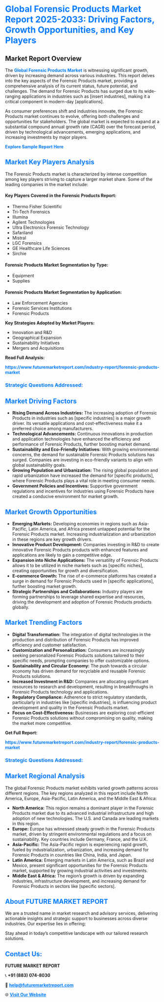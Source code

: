 <h1 style="color: #007BFF;">Global Forensic Products Market Report 2025-2033: Driving Factors, Growth Opportunities, and Key Players</h1>

<section id="overview">
<h2>Market Report Overview</h2>
<p>The <a href="https://www.futuremarketreport.com/industry-report/forensic-products-market" style="color: #007BFF; text-decoration: none;"><strong>Global Forensic Products Market</strong></a> is witnessing significant growth, driven by increasing demand across various industries. This report delves into the key aspects of the Forensic Products market, providing a comprehensive analysis of its current status, future potential, and challenges. The demand for Forensic Products has surged due to its wide-ranging applications in industries such as [insert industries], making it a critical component in modern-day [applications].</p>
<p>As consumer preferences shift and industries innovate, the Forensic Products market continues to evolve, offering both challenges and opportunities for stakeholders. The global market is expected to expand at a substantial compound annual growth rate (CAGR) over the forecast period, driven by technological advancements, emerging applications, and increasing investments by major players.</p>
</section>

<section id="overview">
<p><a href="https://www.futuremarketreport.com/request-sample/reportId=122513" style="color: #007BFF; text-decoration: none;"><strong>Explore Sample Report Here</strong></a></p>
</section>

<section id="key-players">
<h2 style="color: #007BFF;">Market Key Players Analysis</h2>
<p>The Forensic Products market is characterized by intense competition among key players striving to capture a larger market share. Some of the leading companies in the market include:</p>
<h4>Key Players Covered in the Forensic Products Report:</h4>
<ul><li>Thermo Fisher Scientific</li><li>Tri-Tech Forensics</li><li>Illumina</li><li>Agilent Technologies</li><li>Ultra Electronics Forensic Technology</li><li>Safariland</li><li>Mistral</li><li>LGC Forensics</li><li>GE Healthcare Life Sciences</li><li>Sirchie</li></ul>
<h4>Forensic Products Market Segmentation by Type:</h4>
<ul><li>Equipment</li><li>Supplies</li></ul>

<h4>Forensic Products Market Segmentation by Application:</h4>
<ul><li>Law Enforcement Agencies</li><li>Forensic Services Institutions</li><li>Forensic Products</li></ul>
<p><strong>Key Strategies Adopted by Market Players:</strong></p>
<ul>
<li>Innovation and R&D</li>
<li>Geographical Expansion</li>
<li>Sustainability Initiatives</li>
<li>Mergers and Acquisitions</li>
</ul>
</section>

<section>
<p><strong>Read Full Analysis: </strong></p><a href="https://www.futuremarketreport.com/industry-report/forensic-products-market" style="color: #007BFF; text-decoration: none;"><strong>https://www.futuremarketreport.com/industry-report/forensic-products-market</strong></a>
<h3 style="color: #007BFF;">Strategic Questions Addressed:</h3>
</section>

<section id="driving-factors">
<h2 style="color: #007BFF;">Market Driving Factors</h2>
<ul>
<li><strong>Rising Demand Across Industries:</strong> The increasing adoption of Forensic Products in industries such as [specific industries] is a major growth driver. Its versatile applications and cost-effectiveness make it a preferred choice among manufacturers.</li>
<li><strong>Technological Advancements:</strong> Continuous innovations in production and application technologies have enhanced the efficiency and performance of Forensic Products, further boosting market demand.</li>
<li><strong>Sustainability and Eco-Friendly Initiatives:</strong> With growing environmental concerns, the demand for sustainable Forensic Products solutions has surged. Companies are investing in eco-friendly variants to align with global sustainability goals.</li>
<li><strong>Growing Population and Urbanization:</strong> The rising global population and rapid urbanization have increased the demand for [specific products], where Forensic Products plays a vital role in meeting consumer needs.</li>
<li><strong>Government Policies and Incentives:</strong> Supportive government regulations and incentives for industries using Forensic Products have created a conducive environment for market growth.</li>
</ul>
</section>

<section id="growth-opportunities">
<h2 style="color: #007BFF;">Market Growth Opportunities</h2>
<ul>
<li><strong>Emerging Markets:</strong> Developing economies in regions such as Asia-Pacific, Latin America, and Africa present untapped potential for the Forensic Products market. Increasing industrialization and urbanization in these regions are key growth drivers.</li>
<li><strong>Innovative Product Development:</strong> Companies investing in R&D to create innovative Forensic Products products with enhanced features and applications are likely to gain a competitive edge.</li>
<li><strong>Expansion into Niche Applications:</strong> The versatility of Forensic Products allows it to be utilized in niche markets such as [specific niches], creating opportunities for growth and diversification.</li>
<li><strong>E-commerce Growth:</strong> The rise of e-commerce platforms has created a surge in demand for Forensic Products used in [specific applications], further boosting market growth.</li>
<li><strong>Strategic Partnerships and Collaborations:</strong> Industry players are forming partnerships to leverage shared expertise and resources, driving the development and adoption of Forensic Products products globally.</li>
</ul>
</section>

<section id="trending-factors">
<h2 style="color: #007BFF;">Market Trending Factors</h2>
<ul>
<li><strong>Digital Transformation:</strong> The integration of digital technologies in the production and distribution of Forensic Products has improved efficiency and customer satisfaction.</li>
<li><strong>Customization and Personalization:</strong> Consumers are increasingly seeking personalized Forensic Products solutions tailored to their specific needs, prompting companies to offer customizable options.</li>
<li><strong>Sustainability and Circular Economy:</strong> The push towards a circular economy has driven demand for recyclable and reusable Forensic Products solutions.</li>
<li><strong>Increased Investment in R&D:</strong> Companies are allocating significant resources to research and development, resulting in breakthroughs in Forensic Products technology and applications.</li>
<li><strong>Regulatory Compliance:</strong> Adherence to strict regulatory standards, particularly in industries like [specific industries], is influencing product development and quality in the Forensic Products market.</li>
<li><strong>Focus on Cost-Effectiveness:</strong> Businesses are exploring cost-efficient Forensic Products solutions without compromising on quality, making the market more competitive.</li>
</ul>
</section>

<section>
<p><strong>Get Full Report: </strong></p><a href="https://www.futuremarketreport.com/industry-report/forensic-products-market" style="color: #007BFF; text-decoration: none;"><strong>https://www.futuremarketreport.com/industry-report/forensic-products-market</strong></a>
<h3 style="color: #007BFF;">Strategic Questions Addressed:</h3>
</section>


<section id="regional-analysis">
<h2 style="color: #007BFF;">Market Regional Analysis</h2>
<p>The global Forensic Products market exhibits varied growth patterns across different regions. The key regions analyzed in this report include North America, Europe, Asia-Pacific, Latin America, and the Middle East & Africa:</p>
<ul>
<li><strong>North America:</strong> This region remains a dominant player in the Forensic Products market due to its advanced industrial infrastructure and high adoption of new technologies. The U.S. and Canada are leading markets in this region.</li>
<li><strong>Europe:</strong> Europe has witnessed steady growth in the Forensic Products market, driven by stringent environmental regulations and a focus on sustainability. Key countries include Germany, France, and the U.K.</li>
<li><strong>Asia-Pacific:</strong> The Asia-Pacific region is experiencing rapid growth, fueled by industrialization, urbanization, and increasing demand for Forensic Products in countries like China, India, and Japan.</li>
<li><strong>Latin America:</strong> Emerging markets in Latin America, such as Brazil and Mexico, present significant opportunities for the Forensic Products market, supported by growing industrial activities and investments.</li>
<li><strong>Middle East & Africa:</strong> The region’s growth is driven by expanding industries, infrastructure development, and increasing demand for Forensic Products in sectors like [specific sectors].</li>
</ul>
</section>

<footer>
<h2 style="color: #007BFF;">About FUTURE MARKET REPORT</h2>
<p>We are a trusted name in market research and advisory services, delivering actionable insights and strategic support to businesses across diverse industries. Our expertise lies in offering:</p>

<p>Stay ahead in today’s competitive landscape with our tailored research solutions.</p>

<h2 style="color: #007BFF;">Contact Us:</h2>
<p><strong>FUTURE MARKET REPORT</strong></p>
<p>📞 <strong>+91 (883) 074-8030</strong></p>
<p>📧 <strong><a href="mailto:help@futuremarketreport.com" style="color: #007BFF;">help@futuremarketreport.com</a></strong></p>
<p>🌐 <strong><a href="https://www.futuremarketreport.com/" style="color: #007BFF;">Visit Our Website</a></strong></p>
</footer>